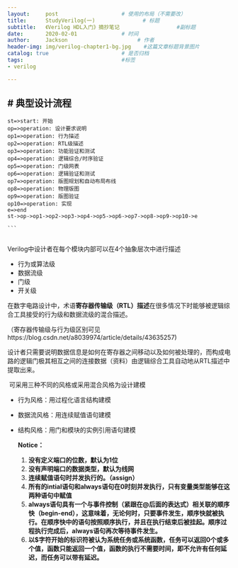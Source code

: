 ```yaml
---
layout:     post                    # 使用的布局（不需要改）
title:      StudyVerilog(一)               # 标题 
subtitle:   《Verilog HDL入门》摘抄笔记					 #副标题
date:       2020-02-01              # 时间
author:     Jackson                      # 作者
header-img: img/verilog-chapter1-bg.jpg    #这篇文章标题背景图片
catalog: true                       # 是否归档
tags:                               #标签
- verilog

---
```


## # 典型设计流程

```flow
st=>start: 开始
op=>operation: 设计要求说明
op1=>operation: 行为描述
op2=>operation: RTL级描述
op3=>operation: 功能验证和测试
op4=>operation: 逻辑综合/时序验证
op5=>operation: 门级网表
op6=>operation: 逻辑验证和测试
op7=>operation: 版图规划和自动布局布线
op8=>operation: 物理版图
op9=>operation: 版图验证
op10=>operation: 实现
e=>end
st->op->op1->op2->op3->op4->op5->op6->op7->op8->op9->op10->e

​```


```

 Verilog中设计者在每个模块内部可以在4个抽象层次中进行描述

* 行为或算法级
* 数据流级
* 门级
* 开关级



​	在数字电路设计中，术语**寄存器传输级（RTL）描述**在很多情况下时能够被逻辑综合工具接受的行为级和数据流级的混合描述。

（寄存器传输级与行为级区别可见https://blog.csdn.net/a8039974/article/details/43635257)

​	设计者只需要说明数据信息是如何在寄存器之间移动以及如何被处理的，而构成电路的逻辑门极其相互之间的连接数据（资料）由逻辑综合工具自动地从RTL描述中提取出来。

​	可采用三种不同的风格或采用混合风格为设计建模

* 行为风格：用过程化语言结构建模

* 数据流风格：用连续赋值语句建模

* 结构风格：用门和模块的实例引用语句建模

  **Notice：**

  1. **没有定义端口的位数，默认为1位**
  2. **没有声明端口的数据类型，默认为线网**
  3. **连续赋值语句时并发执行的。（assign）**
  4. **所有的intial语句和always语句在0时刻并发执行，只有变量类型能够在这两种语句中赋值**
  5. **always语句具有一个与事件控制（紧跟在@后面的表达式）相关联的顺序快（begin-end），这意味着，无论何时，只要事件发生，顺序快就被执行。在顺序快中的语句按照顺序执行，并且在执行结束后被挂起。顺序过程执行完成后，always语句再次等待事件发生。**
  6. **以$字符开始的标识符被认为系统任务或系统函数，任务可以返回0个或多个值，函数只能返回一个值，函数的执行不需要时间，即不允许有任何延迟，而任务可以带有延迟。**